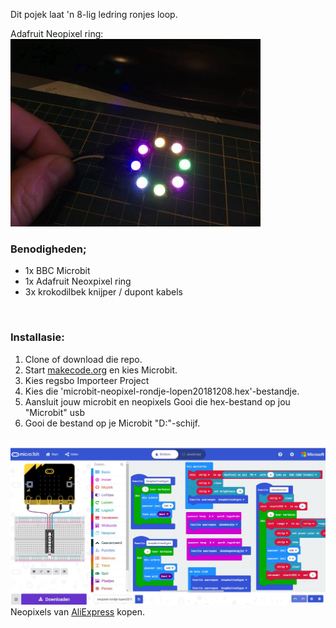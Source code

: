 Dit pojek laat 'n 8-lig ledring ronjes loop.<br/>

Adafruit Neopixel ring:<br/>
<img src="https://github.com/pappavis/Microbit_Neopixels/blob/master/neopixel-rondje-lopen/IMG_4927%20ledStrip%20alle%20lampjes.jpg?raw=true"><br/>

### Benodigheden;<br/>
* 1x BBC Microbit <br/>
* 1x Adafruit Neoxpixel ring<br/>
* 3x krokodilbek knijper / dupont kabels<br/>
<br/>

### Installasie:<br/>
1. Clone of download die repo.<br/>
2. Start <a href="http://makecode.microbit.org">makecode.org</a> en kies Microbit.<br/>
3. Kies regsbo Importeer Project<br/>
4. Kies die 'microbit-neopixel-rondje-lopen20181208.hex'-bestandje.<br/>
5. Aansluit jouw microbit en neopixels Gooi die hex-bestand op jou "Microbit" usb<br/>
6. Gooi de bestand op je Microbit "D:"-schijf.<br/>
<br/>
<img src="https://github.com/pappavis/Microbit_Neopixels/blob/master/neopixel-rondje-lopen/neopixel-rondje-lopen_plaatje1.jpg?raw=true" alt="neopixel programma">
<br/>
Neopixels van <a href="https://goo.gl/9rKBbr" target="_blank">AliExpress</a> kopen.<br/>
